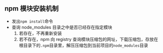 <!-- 2020-10-27 -->

## npm 模块安装机制

- 发出`npm install`命令
- 查询 node_modules 目录之中是否已经存在指定模块
  1.  若存在，不再重新安装
  2.  若不存在，npm 向 registry 查询模块压缩包的网址，下载压缩包，存放在根目录下的`.npm`目录里，解压压缩包到当前项目的`node_modules`目录
